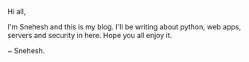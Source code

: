 Hi all, 

I'm Snehesh and this is my blog. I'll be writing about python, web apps, servers and security in here. Hope you all enjoy it. 


~ Snehesh. 
